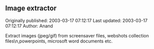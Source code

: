 ## Image extractor

Originally published: 2003-03-17 07:12:17
Last updated: 2003-03-17 07:12:17
Author: Anand 

Extract images (jpeg/gif) from screensaver files, webshots collection files\n,powerpoints, microsoft word documents etc.